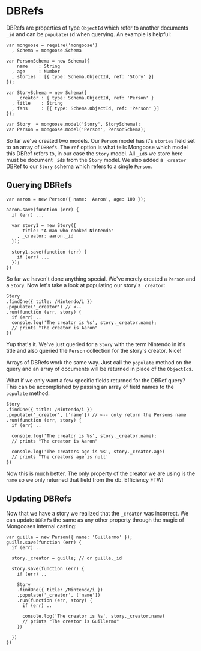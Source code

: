DBRefs
====================

DBRefs are properties of type `ObjectId` which refer to another documents `_id`
and can be `populate()`d when querying. An example is helpful:

    var mongoose = require('mongoose')
      , Schema = mongoose.Schema

    var PersonSchema = new Schema({
        name    : String
      , age     : Number
      , stories : [{ type: Schema.ObjectId, ref: 'Story' }]
    });

    var StorySchema = new Schema({
        _creator : { type: Schema.ObjectId, ref: 'Person' }
      , title    : String
      , fans     : [{ type: Schema.ObjectId, ref: 'Person' }]
    });

    var Story  = mongoose.model('Story', StorySchema);
    var Person = mongoose.model('Person', PersonSchema);

So far we've created two models. Our `Person` model has it's `stories` field
set to an array of `DBRefs`. The `ref` option is what tells Mongoose which
model this DBRef refers to, in our case the `Story` model. All `_id`s we
store here must be document `_id`s from the `Story` model. We also added
a `_creator` DBRef to our `Story` schema which refers to a single `Person`.

## Querying DBRefs

    var aaron = new Person({ name: 'Aaron', age: 100 });

    aaron.save(function (err) {
      if (err) ...

      var story1 = new Story({
          title: "A man who cooked Nintendo"
        , _creator: aaron._id
      });

      story1.save(function (err) {
        if (err) ...
      });
    })

So far we haven't done anything special. We've merely created a `Person` and
a `Story`. Now let's take a look at populating our story's `_creator`:

    Story
    .findOne({ title: /Nintendo/i })
    .populate('_creator') // <--
    .run(function (err, story) {
      if (err) ..
      console.log('The creator is %s', story._creator.name);
      // prints "The creator is Aaron"
    })

Yup that's it. We've just queried for a `Story` with the term Nintendo in it's
title and also queried the `Person` collection for the story's creator. Nice!

Arrays of DBRefs work the same way. Just call the `populate` method on the query and
an array of documents will be returned in place of the `ObjectId`s.

What if we only want a few specific fields returned for the DBRef query? This can
be accomplished by passing an array of field names to the `populate` method:

    Story
    .findOne({ title: /Nintendo/i })
    .populate('_creator', ['name']) // <-- only return the Persons name
    .run(function (err, story) {
      if (err) ..

      console.log('The creator is %s', story._creator.name);
      // prints "The creator is Aaron"

      console.log('The creators age is %s', story._creator.age)
      // prints "The creators age is null'
    })

Now this is much better. The only property of the creator we are using
is the `name` so we only returned that field from the db. Efficiency FTW!

## Updating DBRefs

Now that we have a story we realized that the `_creator` was incorrect. We can
update `DBRef`s the same as any other property through the magic of Mongooses
internal casting:

    var guille = new Person({ name: 'Guillermo' });
    guille.save(function (err) {
      if (err) ..

      story._creator = guille; // or guille._id

      story.save(function (err) {
        if (err) ..

        Story
        .findOne({ title: /Nintendo/i })
        .populate('_creator', ['name'])
        .run(function (err, story) {
          if (err) ..

          console.log('The creator is %s', story._creator.name)
          // prints "The creator is Guillermo"
        })

      })
    })
